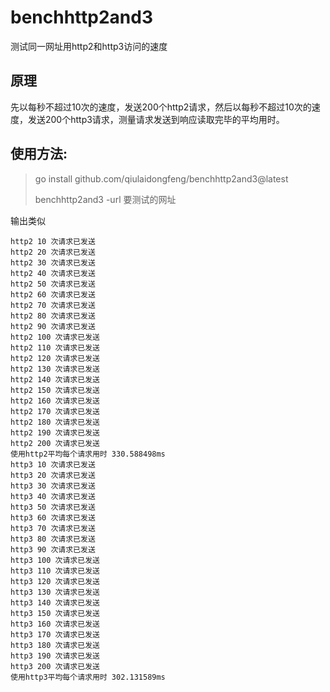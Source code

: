 # benchhttp2and3
测试同一网址用http2和http3访问的速度

## 原理

先以每秒不超过10次的速度，发送200个http2请求，然后以每秒不超过10次的速度，发送200个http3请求，测量请求发送到响应读取完毕的平均用时。

## 使用方法:

> go install github.com/qiulaidongfeng/benchhttp2and3@latest
> 
> benchhttp2and3 -url 要测试的网址

输出类似

```
http2 10 次请求已发送
http2 20 次请求已发送
http2 30 次请求已发送
http2 40 次请求已发送
http2 50 次请求已发送
http2 60 次请求已发送
http2 70 次请求已发送
http2 80 次请求已发送
http2 90 次请求已发送
http2 100 次请求已发送
http2 110 次请求已发送
http2 120 次请求已发送
http2 130 次请求已发送
http2 140 次请求已发送
http2 150 次请求已发送
http2 160 次请求已发送
http2 170 次请求已发送
http2 180 次请求已发送
http2 190 次请求已发送
http2 200 次请求已发送
使用http2平均每个请求用时 330.588498ms
http3 10 次请求已发送
http3 20 次请求已发送
http3 30 次请求已发送
http3 40 次请求已发送
http3 50 次请求已发送
http3 60 次请求已发送
http3 70 次请求已发送
http3 80 次请求已发送
http3 90 次请求已发送
http3 100 次请求已发送
http3 110 次请求已发送
http3 120 次请求已发送
http3 130 次请求已发送
http3 140 次请求已发送
http3 150 次请求已发送
http3 160 次请求已发送
http3 170 次请求已发送
http3 180 次请求已发送
http3 190 次请求已发送
http3 200 次请求已发送
使用http3平均每个请求用时 302.131589ms
```